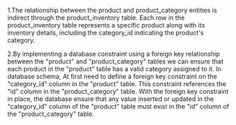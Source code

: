 1.The relationship between the product and product_category entities is indirect through the product_inventory table.
Each row in the product_inventory table represents a specific product along with its inventory details, including the category_id indicating the product's category.

2.By implementing a database constraint using a foreign key relationship between the "product" and "product_category" tables we can 
ensure that each product in the "product" table has a valid category assigned to it.
In database schema, At first need to define a foreign key constraint on the "category_id" column in the "product" table. This constraint references the "id" column in the "product_category" table.
With the foreign key constraint in place, the database ensure that any value inserted or updated in the "category_id" column of the "product" table must exist in the "id" column of the "product_category" table.
